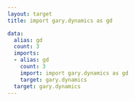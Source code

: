 ```yaml
---
layout: target
title: import gary.dynamics as gd

data:
  alias: gd
  count: 3
  imports:
  - alias: gd
    count: 3
    import: import gary.dynamics as gd
    target: gary.dynamics
  target: gary.dynamics
---
```

